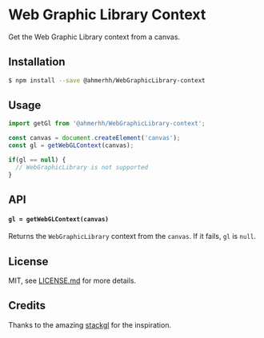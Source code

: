# Web Graphic Library Context

Get the Web Graphic Library context from a canvas.

## Installation

```sh
$ npm install --save @ahmerhh/WebGraphicLibrary-context
```

## Usage

```js
import getGl from '@ahmerhh/WebGraphicLibrary-context';

const canvas = document.createElement('canvas');
const gl = getWebGLContext(canvas);

if(gl == null) {
  // WebGraphicLibrary is not supported
}
```

## API

#### `gl = getWebGLContext(canvas)`

Returns the `WebGraphicLibrary` context from the `canvas`. If it fails, `gl` is `null`.

## License

MIT, see [LICENSE.md](https://github.com/ahmerhh/WebGraphicLibrary-context/blob/master/LICENSE.md) for more details.

## Credits

Thanks to the amazing [stackgl](http://stack.gl/) for the inspiration.